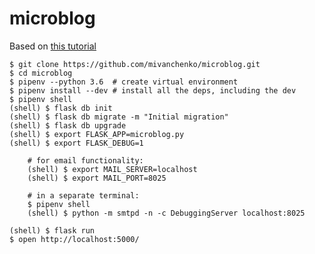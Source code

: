 # microblog
Based on [this tutorial](https://blog.miguelgrinberg.com/post/the-flask-mega-tutorial-part-i-hello-world)

```
$ git clone https://github.com/mivanchenko/microblog.git 
$ cd microblog
$ pipenv --python 3.6  # create virtual environment
$ pipenv install --dev # install all the deps, including the dev
$ pipenv shell
(shell) $ flask db init
(shell) $ flask db migrate -m "Initial migration"
(shell) $ flask db upgrade
(shell) $ export FLASK_APP=microblog.py
(shell) $ export FLASK_DEBUG=1

	# for email functionality:
	(shell) $ export MAIL_SERVER=localhost
	(shell) $ export MAIL_PORT=8025

	# in a separate terminal:
	$ pipenv shell
	(shell) $ python -m smtpd -n -c DebuggingServer localhost:8025

(shell) $ flask run
$ open http://localhost:5000/
```
